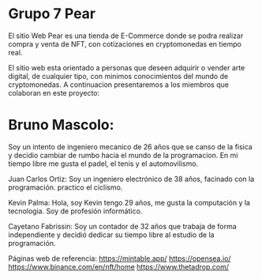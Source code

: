 # Grupo 7 Pear
El sitio Web Pear es una tienda de E-Commerce donde se podra realizar compra y venta de NFT, con cotizaciones en cryptomonedas en tiempo real. 

El sitio web esta orientado a personas que deseen adquirir o vender arte digital, de cualquier tipo, con minimos conocimientos del mundo de cryptomonedas. 
A continuacion presentaremos a los miembros que colaboran en este proyecto:

<h1>Bruno Mascolo:</h1> Soy un intento de ingeniero mecanico de 26 años que se canso de la fisica y decidio cambiar de rumbo hacia el mundo de la programacion. En mi tiempo libre me gusta el padel, el tenis y el automovilismo. 

Juan Carlos Ortiz: Soy un ingeniero electrónico de 38 años, facinado con la programación. practico el ciclismo.

Kevin Palma: Hola, soy Kevin tengo 29 años, me gusta la computación y la tecnologia. Soy de profesión informático.

Cayetano Fabrissin: Soy un contador de 32 años que trabaja de forma independiente y decidió dedicar su tiempo libre al estudio de la programación.

Páginas web de referencia:
https://mintable.app/
https://opensea.io/
https://www.binance.com/en/nft/home
https://www.thetadrop.com/
